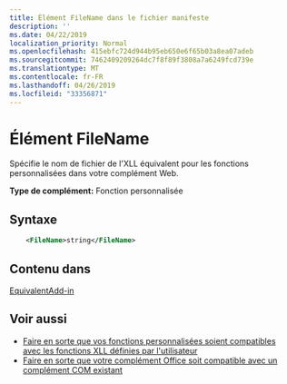 ```yaml
---
title: Élément FileName dans le fichier manifeste
description: ''
ms.date: 04/22/2019
localization_priority: Normal
ms.openlocfilehash: 415ebfc724d944b95eb650e6f65b03a8ea07adeb
ms.sourcegitcommit: 7462409209264dc7f8f89f3808a7a6249fcd739e
ms.translationtype: MT
ms.contentlocale: fr-FR
ms.lasthandoff: 04/26/2019
ms.locfileid: "33356871"
---
```

# <a name="filename-element"></a>Élément FileName

Spécifie le nom de fichier de l'XLL équivalent pour les fonctions personnalisées dans votre complément Web.

**Type de complément:** Fonction personnalisée

## <a name="syntax"></a>Syntaxe

```XML
    <FileName>string</FileName>  
```

## <a name="contained-in"></a>Contenu dans

[EquivalentAdd-in](equivalentaddin.md)


## <a name="see-also"></a>Voir aussi

- [Faire en sorte que vos fonctions personnalisées soient compatibles avec les fonctions XLL définies par l'utilisateur](../../excel/make-custom-functions-compatible-with-xll-udf.md)
- [Faire en sorte que votre complément Office soit compatible avec un complément COM existant](../../develop/make-office-add-in-compatible-with-existing-com-add-in.md)